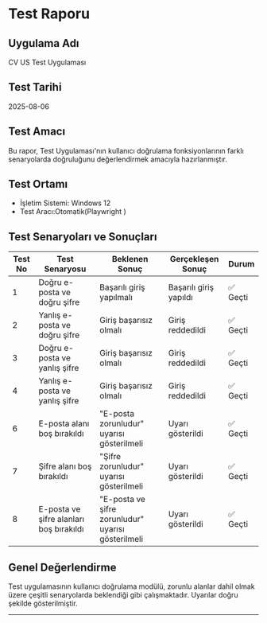 # Test Raporu

## Uygulama Adı
CV US Test Uygulaması

## Test Tarihi
2025-08-06

## Test Amacı
Bu rapor, Test Uygulaması'nın kullanıcı doğrulama fonksiyonlarının farklı senaryolarda doğruluğunu değerlendirmek amacıyla hazırlanmıştır.

## Test Ortamı
- İşletim Sistemi: Windows 12
- Test Aracı:Otomatik(Playwright )


## Test Senaryoları ve Sonuçları

| Test No | Test Senaryosu                                    | Beklenen Sonuç                     | Gerçekleşen Sonuç               | Durum     |
|---------|--------------------------------------------------|-----------------------------------|--------------------------------|-----------|
| 1       | Doğru e-posta ve doğru şifre                      | Başarılı giriş yapılmalı          | Başarılı giriş yapıldı          | ✅ Geçti  |
| 2       | Yanlış e-posta ve doğru şifre                     | Giriş başarısız olmalı             | Giriş reddedildi                | ✅ Geçti  |
| 3       | Doğru e-posta ve yanlış şifre                     | Giriş başarısız olmalı             | Giriş reddedildi                | ✅ Geçti  |
| 4       | Yanlış e-posta ve yanlış şifre                     | Giriş başarısız olmalı             | Giriş reddedildi                | ✅ Geçti  |
| 6       | E-posta alanı boş bırakıldı                       | "E-posta zorunludur" uyarısı gösterilmeli | Uyarı gösterildi       | ✅ Geçti  |
| 7       | Şifre alanı boş bırakıldı                          | "Şifre zorunludur" uyarısı gösterilmeli  | Uyarı gösterildi       | ✅ Geçti  |
| 8       | E-posta ve şifre alanları boş bırakıldı           | "E-posta ve şifre zorunludur" uyarısı gösterilmeli | Uyarı gösterildi | ✅ Geçti  |

## Genel Değerlendirme
Test uygulamasının kullanıcı doğrulama modülü, zorunlu alanlar dahil olmak üzere çeşitli senaryolarda beklendiği gibi çalışmaktadır. Uyarılar doğru şekilde gösterilmiştir.

---
